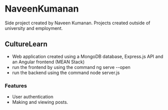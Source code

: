 # NaveenKumanan
Side project created by Naveen Kumanan. Projects created outside of university and employment.

## CultureLearn
- Web application created using a MongoDB database, Express.js API and an Angular frontend (MEAN Stack)
- run the frontend by using the command ng serve --open
- run the backend using the command node server.js
### Features
- User authentication
- Making and viewing posts.
